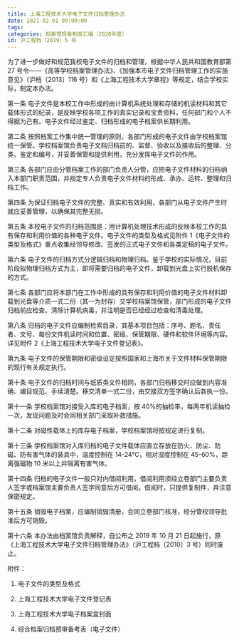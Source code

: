 ```yaml
---
title: 上海工程技术大学电子文件归档管理办法
date: 2021-02-01 00:00:00
tags: 
categories: 档案馆规章制度汇编（2020年度）
id: 沪工程档〔2019〕5 号
---
```


为了进一步做好和规范我校电子文件的归档和管理，根据中华人民共和国教育部第 27 号令——《高等学校档案管理办法》、《加强本市电子文件归档管理工作的实施意见》（沪档〔2013〕116 号）和《上海工程技术大学章程》等规定，结合学校实际，制定本办法。

第一条 电子文件是本校工作中形成的由计算机系统处理和存储的机读材料和其它载体形式的纪录，是反映学校各项工作的真实记录和宝贵资料，任何部门和个人不得据为己有。电子文件经过鉴定、归档形成的电子档案供长期利用。

第二条 按照档案工作集中统一管理的原则，各部门形成的电子文件由学校档案馆统一保管。学校档案馆负责电子文档归档前的、监督、验收以及接收后的整理、分类、鉴定和编号，并妥善保管和提供利用，充分发挥电子文件的作用。

第三条 各部门应由分管档案工作的部门负责人分管，应把电子文件材料的归档纳入本部门职责范围，并指定专人负责电子文件材料的形成、承办、运转、整理和归档工作。

第四条 为保证归档电子文件的完整、真实和有效利用，各部门从电子文件产生时就应妥善管理，以确保其完整无损。

第五条 本校电子文件的归档范围是：用计算机处理技术形成的反映本校工作的具有保存和利用价值的各种电子文件。电子文件的类型及格式见附件 1《电子文件的类型及格式》重点收集经领导修改、签发的正式电子文件和各类定稿的电子文件。

第六条 电子文件的归档方式分逻辑归档和物理归档。鉴于学校的实际情况，目前阶段拟物理归档方式为主，即将需要归档的电子文件，卸载到光盘上实行脱机保存的方式。

第七条 各部门应将本部门在工作中形成的具有保存和利用价值的电子文件材料卸载到光盘等介质一式二份（其一为封存）交学校档案馆保管，部门形成的电子文件归档前应检查、清除计算机病毒，并注明是否已经经过检查和清毒处理。

第八条 归档的电子文件应编制检索目录，其基本项目包括：序号、题名、责任者、文号、每份文件机读时间和位置、密级、保管期限、硬件和软件环境等内容。详见附件 2《上海工程技术大学电子文件登记表》。

第九条 电子文件的保管期限和密级设定按照国家和上海市关于文件材料保管期限的现行有关规定执行。

第十条 电子文件的归档时间与纸质类文件相同，各部门归档移交时应做到内容准确、编目规范、手续清楚。移交清单一式二份，由交接双方签字确认后各执一份。

第十一条 学校档案馆对接受入库的电子档案，按 40%的抽检率，每两年机读抽检一次，发现问题及时会同相关部门采取补救措施。

第十二条 对磁性载体上的库存电子档案，学校档案馆将按规定进行复制。

第十三条 学校档案馆对入库归档的电子文件载体应直立存放在防火、防尘、防磁、防有害气体的装具中，温度控制在 14-24℃，相对湿度控制在 45-60%，距离强磁物 10 米以上并隔离有害气体。

第十四条 归档的电子文件一般只对内借阅利用，借阅利用须经立卷部门主要负责人签字或档案馆主要负责人签字同意后方可借阅。借阅时，只提供复制件，并注意保密规定。

第十五条 销毁电子档案，应编制销毁清册，会同立卷部门核准，经分管校领导批准后方可销毁。

第十六条 本办法由档案馆负责解释，自公布之 2019 年 10 月 21 日起施行，原《上海工程技术大学电子文件归档管理办法》（沪工程档〔2010〕3 号）同时废止。

附件：

1. 电子文件的类型及格式

2. 上海工程技术大学电子文件登记表

3. 上海工程技术大学电子档案盒封面

4. 综合档案归档预审备考表（电子文件）
